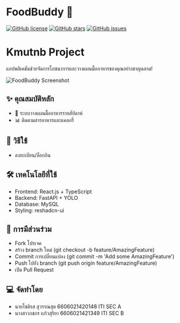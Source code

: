 # FoodBuddy 🍴

[![GitHub license](https://img.shields.io/github/license/JohnEleanor/foodbuddy)](https://github.com/JohnEleanor/foodbuddy/blob/main/LICENSE)
[![GitHub stars](https://img.shields.io/github/stars/JohnEleanor/foodbuddy)](https://github.com/JohnEleanor/foodbuddy/stargazers)
[![GitHub issues](https://img.shields.io/github/issues/JohnEleanor/foodbuddy)](https://github.com/JohnEleanor/foodbuddy/issues)

# Kmutnb Project

แอปพลิเคชันช่วยจัดการโภชนาการและวางแผนมื้ออาหารของคุณอย่างชาญฉลาด!


![FoodBuddy Screenshot](https://media.discordapp.net/attachments/1324415857387901018/1342550440281116732/screenshot.png?ex=67ba0b08&is=67b8b988&hm=d7c64ec21e94017b285c78219ec78a5649cf4b4f4e4db5bddfcd3a9430931636&=&format=webp&quality=lossless&width=316&height=683) <!-- เปลี่ยนลิงก์รูปภาพตามต้องการ -->

## ✨ คุณสมบัติหลัก
- 📆 ระบบวางแผนมื้ออาหารรายสัปดาห์
- 📊 ติดตามสารอาหารและแคลอรี่

## 📖 วิธีใช้
- ลงทะเบียน/ล็อกอิน

## 🛠️ เทคโนโลยีที่ใช้
- Frontend: React.js + TypeScript
- Backend: FastAPI + YOLO
- Database: MySQL
- Styling: reshadcn-ui

## 🤝 การมีส่วนร่วม
- Fork โปรเจค
- สร้าง branch ใหม่ (git checkout -b feature/AmazingFeature)
- Commit การเปลี่ยนแปลง (git commit -m 'Add some AmazingFeature')
- Push ไปยัง branch (git push origin feature/AmazingFeature)
- เปิด Pull Request

## 💻 จัดทำโดย 
- นายโชติรส สุวรรณสุต 6606021420148 ITI SEC A
- นางสาวกชกร เเก้วสุริยา 6606021421349 ITI SEC B